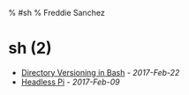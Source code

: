 % #sh
% Freddie Sanchez
# sh (2)
* [Directory Versioning in Bash](/posts/bash-folder-date.html) - _2017-Feb-22_
* [Headless Pi](/posts/headless-pi.html) - _2017-Feb-09_

